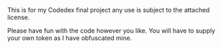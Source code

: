 This is for my Codedex final project any use is subject to the attached license.

Please have fun with the code however you like. You will have to supply your own token as I have obfuscated mine.